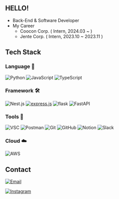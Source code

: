 ## HELLO!

- Back-End & Software Developer
- My Career
    - Coocon Corp. ( Intern, 2024.03 ~ )
    - Jente Corp. ( Intern, 2023.10 ~ 2023.11 )

## Tech Stack

### **Language** 📜

![Python](https://img.shields.io/badge/Python-3776AB?logo=python&logoColor=white&style=for-the-badge)
![JavaScript](https://img.shields.io/badge/JavaScript-F7DF1E?logo=javascript&logoColor=black&style=for-the-badge)
![TypeScript](https://img.shields.io/badge/TypeScript-3178C6?logo=typescript&logoColor=white&style=for-the-badge)

### **Framework** 🛠️

![Nest.js](https://img.shields.io/badge/Nest.js-%23E0234E.svg?style=for-the-badge&logo=NestJS&logoColor=white)
[![express.js](https://img.shields.io/badge/Express.js-000000?style=for-the-badge&logo=Express&logoColor=white)](https://expressjs.com)
![flask](https://img.shields.io/badge/flask-000000?style=for-the-badge&logo=flask&logoColor=white)
![FastAPI](https://img.shields.io/badge/FastAPI-009688?style=for-the-badge&logo=fastapi&logoColor=white)

### **Tools** 🔨

![VSC](https://img.shields.io/badge/VSCode-007ACC?logo=visualstudiocode&logoColor=white&style=for-the-badge)
![Postman](https://img.shields.io/badge/postman-f06c38?logo=postman&logoColor=white&style=for-the-badge)
![Git](https://img.shields.io/badge/git-F05032?logo=git&logoColor=white&style=for-the-badge)
![GitHub](https://img.shields.io/badge/github-181717?logo=github&logoColor=white&style=for-the-badge)
![Notion](https://img.shields.io/badge/notion-000000?logo=notion&logoColor=white&style=for-the-badge)
![Slack](https://img.shields.io/badge/slack-4A154B?logo=slack&logoColor=white&style=for-the-badge)

### **Cloud** ☁️

![AWS](https://img.shields.io/badge/AWS-232F3E?logo=amazonaws&logoColor=white&style=for-the-badge)


## Contact

[![Email](https://img.shields.io/badge/email-ED2939?logo=gmail&logoColor=white&style=for-the-badge)](mailto:shinms0519@gmail.com)

[![Instagram](https://img.shields.io/badge/Instagram-E4405F?logo=instagram&logoColor=white&style=for-the-badge)](https://www.instagram.com/console.count/)


